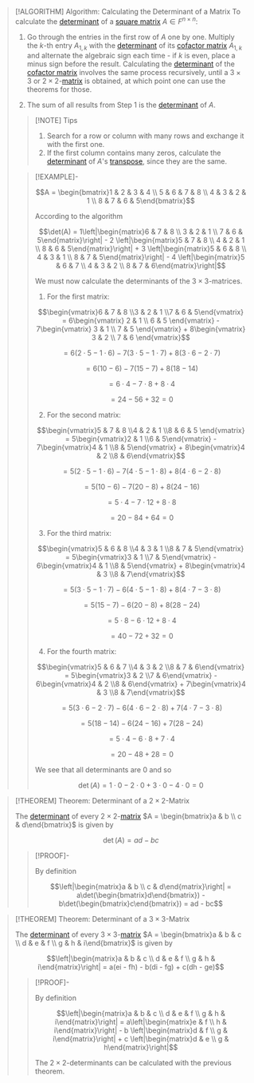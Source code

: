 >[!ALGORITHM] Algorithm: Calculating the Determinant of a Matrix
>To calculate the [determinant](determinant.md) of a [square matrix](../Square%20Matrix.md) $A\in F^{n\times n}$:
>1. Go through the entries in the first row of $A$ one by one. Multiply the $k$-th entry $A_{1,k}$ with the [determinant](determinant.md) of its [cofactor matrix](Cofactor%20Matrix.md) $A_{1,k}$ and alternate the algebraic sign each time - if $k$ is even, place a minus sign before the result. Calculating the [determinant](Determinant.md) of the [cofactor matrix](Cofactor%20Matrix.md) involves the same process recursively, until a $3\times3$ or $2\times 2$-[matrix](../Square%20Matrix.md) is obtained, at which point one can use the theorems for those.
>
>2. The sum of all results from Step 1 is the [determinant](Determinant.md) of $A$.
>
>>[!NOTE] Tips
>>1. Search for a row or column with many rows and exchange it with the first one.
>>2. If the first column contains many zeros, calculate the [determinant](Determinant.md) of $A$'s [transpose](../../Matrix%20Operations/Matrix%20Transposition.md), since they are the same.
>
>>[!EXAMPLE]-
>>
>>$$A = \begin{bmatrix}1 & 2 & 3 & 4 \\ 5 & 6 & 7 & 8 \\ 4 & 3 & 2 & 1 \\ 8 & 7 & 6 & 5\end{bmatrix}$$
>>
>>According to the algorithm
>>
>>$$\det(A) = 1\left|\begin{matrix}6 & 7 & 8 \\ 3 & 2 & 1 \\ 7 & 6 & 5\end{matrix}\right| - 2 \left|\begin{matrix}5 & 7 & 8 \\ 4 & 2 & 1 \\ 8 & 6 & 5\end{matrix}\right| + 3 \left|\begin{matrix}5 & 6 & 8 \\ 4 & 3 & 1 \\ 8 & 7 & 5\end{matrix}\right| - 4 \left|\begin{matrix}5 & 6 & 7 \\ 4 & 3 & 2 \\ 8 & 7 & 6\end{matrix}\right|$$
>> 
>>We must now calculate the determinants of the $3 \times 3$-matrices.
>> 1. For the first matrix:
>> 
>>$$\begin{vmatrix}6 & 7 & 8 \\3 & 2 & 1 \\7 & 6 & 5\end{vmatrix} = 6\begin{vmatrix} 2 & 1 \\ 6 & 5 \end{vmatrix} - 7\begin{vmatrix} 3 & 1 \\ 7 & 5 \end{vmatrix} + 8\begin{vmatrix} 3 & 2 \\ 7 & 6 \end{vmatrix}$$
>>
>>$$= 6 (2 \cdot 5 - 1 \cdot 6) - 7 (3 \cdot 5 - 1 \cdot 7) + 8 (3 \cdot 6 - 2 \cdot 7)$$
>>
>>$$= 6 (10 - 6) - 7 (15 - 7) + 8 (18 - 14)$$
>>
>>$$= 6 \cdot 4 - 7 \cdot 8 + 8 \cdot 4$$
>>
>>$$= 24 - 56 + 32 = 0$$
>>
>>2. For the second matrix:
>> 
>>$$\begin{vmatrix}5 & 7 & 8 \\4 & 2 & 1 \\8 & 6 & 5 \end{vmatrix} = 5\begin{vmatrix}2 & 1 \\6 & 5\end{vmatrix} - 7\begin{vmatrix}4 & 1 \\8 & 5\end{vmatrix} + 8\begin{vmatrix}4 & 2 \\8 & 6\end{vmatrix}$$
>> 
>>$$= 5 (2 \cdot 5 - 1 \cdot 6) - 7 (4 \cdot 5 - 1 \cdot 8) + 8 (4 \cdot 6 - 2 \cdot 8)$$
>> 
>>$$= 5 (10 - 6) - 7 (20 - 8) + 8 (24 - 16)$$
>> 
>>$$= 5 \cdot 4 - 7 \cdot 12 + 8 \cdot 8$$
>> 
>>$$= 20 - 84 + 64 = 0$$
>> 
>> 3. For the third matrix:
>>
>>$$\begin{vmatrix}5 & 6 & 8 \\4 & 3 & 1 \\8 & 7 & 5\end{vmatrix} = 5\begin{vmatrix}3 & 1 \\7 & 5\end{vmatrix} - 6\begin{vmatrix}4 & 1 \\8 & 5\end{vmatrix} + 8\begin{vmatrix}4 & 3 \\8 & 7\end{vmatrix}$$
>>
>>$$= 5 (3 \cdot 5 - 1 \cdot 7) - 6 (4 \cdot 5 - 1 \cdot 8) + 8 (4 \cdot 7 - 3 \cdot 8)$$
>>
>>$$= 5 (15 - 7) - 6 (20 - 8) + 8 (28 - 24)$$
>>
>>$$= 5 \cdot 8 - 6 \cdot 12 + 8 \cdot 4$$
>>
>>$$= 40 - 72 + 32 = 0$$
>> 
>> 4. For the fourth matrix:
>>
>>$$\begin{vmatrix}5 & 6 & 7 \\4 & 3 & 2 \\8 & 7 & 6\end{vmatrix} = 5\begin{vmatrix}3 & 2 \\7 & 6\end{vmatrix} - 6\begin{vmatrix}4 & 2 \\8 & 6\end{vmatrix} + 7\begin{vmatrix}4 & 3 \\8 & 7\end{vmatrix}$$
>>
>>$$= 5 (3 \cdot 6 - 2 \cdot 7) - 6 (4 \cdot 6 - 2 \cdot 8) + 7 (4 \cdot 7 - 3 \cdot 8)$$
>>
>>$$= 5 (18 - 14) - 6 (24 - 16) + 7 (28 - 24)$$
>>
>>$$= 5 \cdot 4 - 6 \cdot 8 + 7 \cdot 4$$
>>
>>$$= 20 - 48 + 28 = 0$$
>> 
>>We see that all determinants are $0$ and so 
>>
>> $$\det(A) = 1 \cdot 0 - 2 \cdot 0 + 3 \cdot 0 - 4 \cdot 0 = 0$$
>> 

>[!THEOREM] Theorem: Determinant of a $2\times 2$-Matrix
>
>The [determinant](Determinant.md) of every $2\times 2$-[matrix](../Square%20Matrix.md) $A = \begin{bmatrix}a & b \\ c & d\end{bmatrix}$ is given by
>
>$$\det (A) = ad - bc$$
>
>>[!PROOF]-
>>
>>By definition
>>
>>$$\left|\begin{matrix}a & b \\ c & d\end{matrix}\right| = a\det(\begin{bmatrix}d\end{bmatrix}) - b\det(\begin{bmatrix}c\end{bmatrix}) = ad - bc$$
>>

>[!THEOREM] Theorem: Determinant of a $3\times 3$-Matrix
> 
>The [determinant](Determinant.md) of every $3 \times 3$-[matrix](../Square%20Matrix.md) $A = \begin{bmatrix}a & b & c \\ d & e & f \\ g & h & i\end{bmatrix}$ is given by
>
>$$\left|\begin{matrix}a & b & c \\ d & e & f \\ g & h & i\end{matrix}\right| = a(ei - fh) - b(di - fg) + c(dh - ge)$$
>
>>[!PROOF]-
>>
>>By definition
>>
>> $$\left|\begin{matrix}a & b & c \\ d & e & f \\ g & h & i\end{matrix}\right| = a\left|\begin{matrix}e & f \\ h & i\end{matrix}\right| - b \left|\begin{matrix}d & f \\ g & i\end{matrix}\right| + c \left|\begin{matrix}d & e \\ g & h\end{matrix}\right|$$
>> 
>>The $2\times 2$-determinants can be calculated with the previous theorem.
>>
